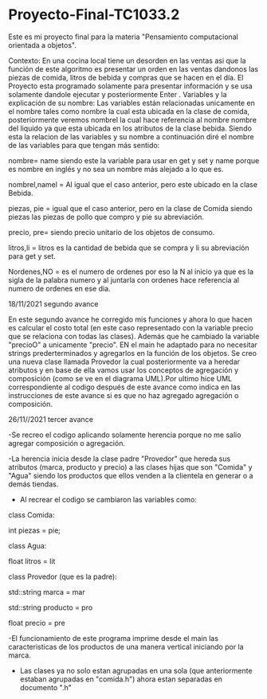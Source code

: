 # Proyecto-Final-TC1033.2
Este es mi proyecto final para la materia "Pensamiento computacional orientada a objetos".

Contexto: En una cocina local tiene un desorden en las ventas asi que la función de este algoritmo es  presentar un orden en las ventas dandonos las piezas de comida, litros de bebida y compras que se hacen en el día. El Proyecto esta programado solamente para presentar información y se usa solamente dandole ejecutar y posteriormente Enter .
Variables y la explicación de su nombre: Las variables  están relacionadas unicamente en el nombre tales como nombre la cual esta ubicada en la clase de comida, posteriormente veremos nombrel la cual hace referencia al nombre nombre del liquido ya que esta ubicada en los atributos de la clase bebida. Siendo esta la relacion de las variables y su nombre a continuación diré el nombre de las variables para que tengan más sentido:

nombre= name siendo este la variable para usar en get y set y name porque es nombre en inglés y no sea un nombre más alejado a lo que es.

nombrel,namel = Al igual que el caso anterior, pero este ubicado en la clase Bebida.

piezas, pie = igual que el caso anterior, pero en la clase de Comida siendo piezas las piezas de pollo que compro y pie su abreviación.

precio, pre= siendo precio unitario de los objetos de consumo.

litros,li = litros es la cantidad de bebida que se compra y li su abreviación para get y set.

Nordenes,NO = es el numero de ordenes por eso la N al inicio ya que es la sigla de la palabra numero y al juntarla con ordenes hace referencia al numero de ordenes en ese dia.

18/11/2021 segundo avance

En este segundo avance he corregido mis funciones y ahora lo que hacen es calcular el costo total (en este caso representado con la variable precio que se relaciona con todas las clases). Además que he cambiado la variable "precioO" a unicamente "precio". EN el main he adaptado para no necesitar strings prederterminados y agregarlos en la función de los objetos. Se creo una nueva clase llamada Provedor la cual posteriormente va a heredar atributos y en base de ella vamos usar los conceptos de agregación y composición (como se ve en el diagrama UML).Por ultimo hice UML correspondiente al codigo después de este avance como indica en las instrucciones de este avance si es que no haz agregado agregación o composición. 

26/11//2021 tercer avance

-Se recreo el codigo aplicando solamente herencia porque no me salio agregar composición o agregación.

-La herencia inicia desde la clase padre "Provedor" que hereda sus atributos (marca, producto y precio) a las clases hijas que son "Comida" y "Agua" siendo los productos que ellos venden a la clientela en generar o a demás tiendas.

- Al recrear el codigo se cambiaron las variables como:

class Comida:

int piezas = pie;

class Agua:

float litros = lit

class Provedor (que es la padre):

std::string marca = mar

std::string producto = pro

float precio = pre


-El funcionamiento de este programa imprime desde el main las caracteristicas de los productos de una manera vertical iniciando por la marca.

- Las clases ya no solo estan agrupadas en una sola (que anteriormente estaban agrupadas en "comida.h") ahora estan separadas en documento ".h"

